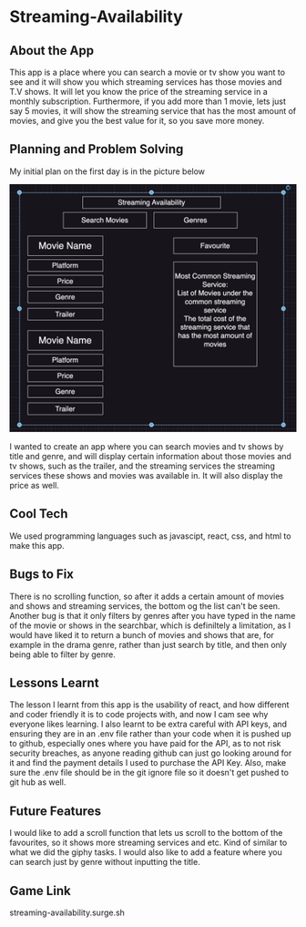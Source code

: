 # Streaming-Availability

## About the App
This app is a place where you can search a movie or tv show you want to see and it will show you which streaming services has those movies and T.V shows. It will let you know the price of the streaming service in a monthly subscription. Furthermore, if you add more than 1 movie, lets just say 5 movies, it will show the streaming service that has the most amount of movies, and give you the best value for it, so you save more money.

## Planning and Problem Solving

My initial plan on the first day is in the picture below
	
![Plan](./plan.png)

I wanted to create an app where you can search movies and tv shows by title and genre, and will display certain information about those movies and tv shows, such as the trailer, and the streaming services the streaming services these shows and movies was available in. It will also display the price as well.

## Cool Tech
We used programming languages such as javascipt, react, css, and html to make this app.

## Bugs to Fix
There is no scrolling function, so after it adds a certain amount of movies and shows and streaming services, the bottom og the list can't be seen. Another bug is that it only filters by genres after you have typed in the name of the movie or shows in the searchbar, which is definiltely a limitation, as I would have liked it to return a bunch of movies and shows that are, for example in the drama genre, rather than just search by title, and then only being able to filter by genre.

## Lessons Learnt
The lesson I learnt from this app is the usability of react, and how different and coder friendly it is to code projects with, and now I cam see why everyone likes learning. I also learnt to be extra careful with API keys, and ensuring they are in an .env file rather than your code when it is pushed up to github, especially ones where you have paid for the API, as to not risk security breaches, as anyone reading github can just go looking around for it and find the payment details I used to purchase the API Key. Also, make sure the .env file should be in the git ignore file so it doesn't get pushed to git hub as well.

## Future Features
I would like to add a scroll function that lets us scroll to the bottom of the favourites, so it shows more streaming services and etc. Kind of similar to what we did the giphy tasks. I would also like to add a feature where you can search just by genre without inputting the title.

## Game Link
streaming-availability.surge.sh